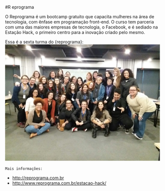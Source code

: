 #R eprograma

O Reprograma é um bootcamp gratuito que capacita mulheres na área de tecnologia, com ênfase em programação front-end. O curso tem parceria com uma das maiores empresas de tecnologia, o Facebook, e é sediado na Estação Hack, o primeiro centro para a inovação criado pelo mesmo.

Essa é a sexta turma do {reprograma}: 
    ![Reprograma](reprograma-6turma.jpg)

    Mais informações:

* http://reprograma.com.br
* http://www.reprograma.com.br/estacao-hack/